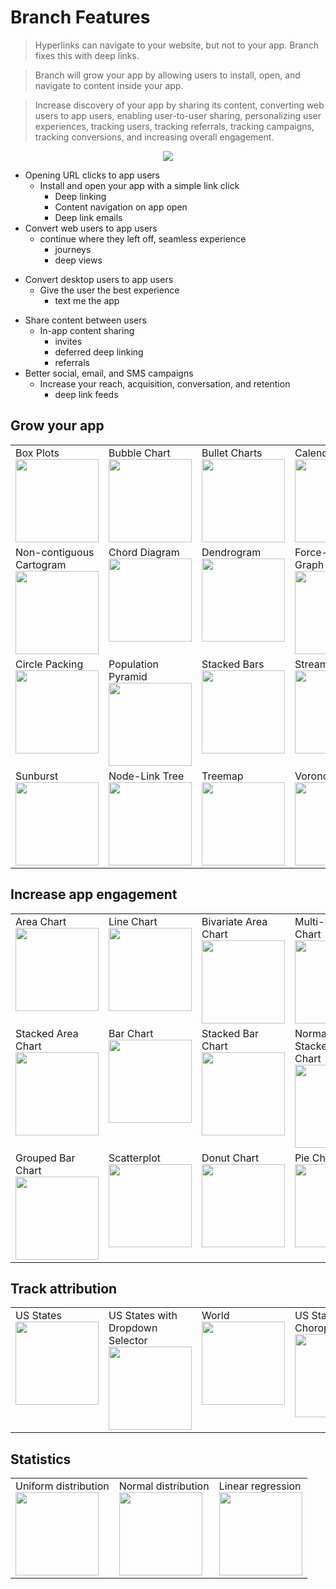 # Branch Features

> Hyperlinks can navigate to your website, but not to your app. Branch fixes this with deep links.

> Branch will grow your app by allowing users to install, open, and navigate to content inside your app.

> Increase discovery of your app by sharing its content, converting web users to app users, enabling user-to-user sharing, personalizing user experiences, tracking users, tracking referrals, tracking campaigns, tracking conversions, and increasing overall engagement.

<p align="center">
  <a href="https://youtu.be/MXgLQ8QDXk8"><img src="https://i.imgur.com/NF2NEDn.gif"/></a>
</p>

- Opening URL clicks to app users
    + Install and open your app with a simple link click
        + Deep linking 
        + Content navigation on app open
        + Deep link emails 
- Convert web users to app users
    - continue where they left off, seamless experience
        - journeys
        - deep views
* Convert desktop users to app users
    - Give the user the best experience
        - text me the app
- Share content between users
    + In-app content sharing
        * invites
        + deferred deep linking
        + referrals
- Better social, email, and SMS campaigns
    + Increase your reach, acquisition, conversation, and retention
        * deep link feeds


## Grow your app

<table>
    <tr valign="top">
        <td width="25%">Box Plots<br><a href="https://bl.ocks.org/mbostock/4061502"><img width="133" src="https://d3js.org/ex/box.png"></a></td>
        <td width="25%">Bubble Chart<br><a href="https://bl.ocks.org/mbostock/4063269"><img width="133" src="https://d3js.org/ex/bubble.png"></a></td>
        <td width="25%">Bullet Charts<br><a href="https://bl.ocks.org/mbostock/4061961"><img width="133" src="https://d3js.org/ex/bullet.png"></a></td>
        <td width="25%">Calendar View<br><a href="https://bl.ocks.org/mbostock/4063318"><img width="133" src="https://d3js.org/ex/calendar.png"></a></td>
    </tr>
    <tr valign="top">
        <td>Non-contiguous Cartogram<br><a href="https://bl.ocks.org/mbostock/4055908"><img width="133" src="https://d3js.org/ex/cartogram.png"></a></td>
        <td>Chord Diagram<br><a href="https://bl.ocks.org/mbostock/4062006"><img width="133" src="https://d3js.org/ex/chord.png"></a></td>
        <td>Dendrogram<br><a href="https://bl.ocks.org/mbostock/4063570"><img width="133" src="https://d3js.org/ex/cluster.png"></a></td>
        <td>Force-Directed Graph<br><a href="https://bl.ocks.org/mbostock/4062045"><img width="133" src="https://d3js.org/ex/force.png"></a></td>
    </tr>
    <tr valign="top">
        <td>Circle Packing<br><a href="https://bl.ocks.org/mbostock/4063530"><img width="133" src="https://d3js.org/ex/pack.png"></a></td>
        <td>Population Pyramid<br><a href="https://bl.ocks.org/mbostock/4062085"><img width="133" src="https://d3js.org/ex/population.png"></a></td>
        <td>Stacked Bars<br><a href="https://bl.ocks.org/mbostock/3943967"><img width="133" src="https://d3js.org/ex/stack.png"></a></td>
        <td>Streamgraph<br><a href="https://bl.ocks.org/mbostock/4060954"><img width="133" src="https://d3js.org/ex/stream.png"></a></td>
    </tr>
    <tr valign="top">
        <td>Sunburst<br><a href="https://bl.ocks.org/mbostock/4063423"><img width="133" src="https://d3js.org/ex/sunburst.png"></a></td>
        <td>Node-Link Tree<br><a href="https://bl.ocks.org/mbostock/4063550"><img width="133" src="https://d3js.org/ex/tree.png"></a></td>
        <td>Treemap<br><a href="https://bl.ocks.org/mbostock/4063582"><img width="133" src="https://d3js.org/ex/treemap.png"></a></td>
        <td>Voronoi Diagram<br><a href="https://bl.ocks.org/mbostock/4060366"><img width="133" src="https://d3js.org/ex/voronoi.png"></a></td>
    </tr>
</table>

## Increase app engagement

<table>
  <tr valign="top">
    <td>Area Chart<br><a href="https://bl.ocks.org/mbostock/3883195"><img width="133" src="https://bl.ocks.org/mbostock/raw/3883195/thumbnail.png"></a></td>
    <td>Line Chart<br><a href="https://bl.ocks.org/mbostock/3883245"><img width="133" src="https://bl.ocks.org/mbostock/raw/3883245/thumbnail.png"></a></td>
    <td>Bivariate Area Chart<br><a href="https://bl.ocks.org/mbostock/3884914"><img width="133" src="https://bl.ocks.org/mbostock/raw/3884914/thumbnail.png"></a></td>
    <td>Multi-Series Line Chart<br><a href="https://bl.ocks.org/mbostock/3884955"><img width="133" src="https://bl.ocks.org/mbostock/raw/3884955/thumbnail.png"></a></td>
  </tr>
  <tr valign="top">
    <td>Stacked Area Chart<br><a href="https://bl.ocks.org/mbostock/3885211"><img width="133" src="https://bl.ocks.org/mbostock/raw/3885211/thumbnail.png"></a></td>
    <td>Bar Chart<br><a href="https://bl.ocks.org/mbostock/3885304"><img width="133" src="https://bl.ocks.org/mbostock/raw/3885304/thumbnail.png"></a></td>
    <td>Stacked Bar Chart<br><a href="https://bl.ocks.org/mbostock/3886208"><img width="133" src="https://bl.ocks.org/mbostock/raw/3886208/thumbnail.png"></a></td>
    <td>Normalized Stacked Bar Chart<br><a href="https://bl.ocks.org/mbostock/3886394"><img width="133" src="https://bl.ocks.org/mbostock/raw/3886394/thumbnail.png"></a></td>
  </tr>
  <tr valign="top">
    <td>Grouped Bar Chart<br><a href="https://bl.ocks.org/mbostock/3887051"><img width="133" src="https://bl.ocks.org/mbostock/raw/3887051/thumbnail.png"></a></td>
    <td>Scatterplot<br><a href="https://bl.ocks.org/mbostock/3887118"><img width="133" src="https://bl.ocks.org/mbostock/raw/3887118/thumbnail.png"></a></td>
    <td>Donut Chart<br><a href="https://bl.ocks.org/mbostock/3887193"><img width="133" src="https://bl.ocks.org/mbostock/raw/3887193/thumbnail.png"></a></td>
    <td>Pie Chart<br><a href="https://bl.ocks.org/mbostock/3887235"><img width="133" src="https://bl.ocks.org/mbostock/raw/3887235/thumbnail.png"></a></td>
  </tr>
</table>

## Track attribution

<table>
  <tr valign="top">
    <td>US States<br><a href="https://vida.io/gists/FLFFovRPbu2t5QwQC"><img width="133" src="https://vida-production.s3.amazonaws.com/thumbnails/4yATR8Z7T99KY4dzg"></a></td>
    <td>US States with Dropdown Selector<br><a href="https://vida.io/gists/vfP7KiHLfDbnDWBsX"><img width="133" src="https://vida-production.s3.amazonaws.com/thumbnails/mCo5Pi7nCu63qmrbp"></a></td>
    <td>World<br><a href="https://vida.io/gists/TWNbJrHvRcR3DeAZq"><img width="133" src="https://vida-production.s3.amazonaws.com/thumbnails/fjuXHEcEwEh55dopa"></a></td>
    <td>US States - Choropleth Bar<br><a href="https://vida.io/gists/ot4Ynw4gZdmKkofo8"><img width="133" src="https://vida-production.s3.amazonaws.com/thumbnails/4vZ9mRGyepoyQxFcK"></a></td>
    <td>US States Map - Side by Side<br><a href="https://vida.io/gists/JrG2Luv6pfJWyRvbw"><img width="133" src="https://vida-production.s3.amazonaws.com/thumbnails/3xHNc7JCLGRWoq9BG"></a></td>
  </tr>
</table>

## Statistics

<table>
  <tr valign="top">
    <td>Uniform distribution<br><a href="https://nxsheet.com/sheets/56ec617c806eb93a4ce06d1d"><img width="133" src="https://i.imgur.com/guMhFQp.png"></a></td>
    <td>Normal distribution<br><a href="https://nxsheet.com/sheets/56e845da4030182e337c6c2b"><img width="133" src="https://i.imgur.com/uJPr4YF.png"></a></td>
    <td>Linear regression<br><a href="https://nxsheet.com/sheets/56d0a87264e47ee60a95f652"><img width="133" src="https://i.imgur.com/3z8xPkq.png"></a></td>
  </tr>
</table>
